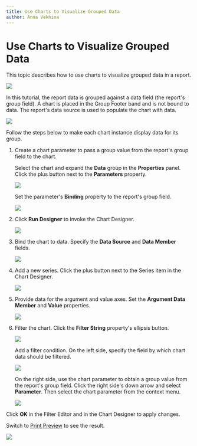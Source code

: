 ```yaml
---
title: Use Charts to Visualize Grouped Data
author: Anna Vekhina
---
```

# Use Charts to Visualize Grouped Data

This topic describes how to use charts to visualize grouped data in a report.

![](../../../../images/eurd-web-chart-in-group-footer.png)

In this tutorial, the report data is grouped against a data field (the report's group field). A chart is placed in the Group Footer band and is not bound to data. The report's data source is used to populate the chart with data.

![](../../../../images/eurd-web-chart-group-footer-report-layout.png)

Follow the steps below to make each chart instance display data for its group.

1. Create a chart parameter to pass a group value from the report's group field to the chart.

	Select the chart and expand the **Data** group in the **Properties** panel. Click the plus button next to the **Parameters** property.

	![](../../../../images/eurd-web-chart-add-parameter.png)

	Set the parameter's **Binding** property to the report's group field.

	![](../../../../images/eurd-web-chart-bind-parameter.png)

1. Click **Run Designer** to invoke the Chart Designer.

	![](../../../../images/eurd-web-chart-run-designer.png)

1. Bind the chart to data. Specify the **Data Source** and **Data Member** fields.

	![](../../../../images/eurd-web-chart-bind-to-data-designer.png)

1. Add a new series. Click the plus button next to the Series item in the Chart Designer.

	![](../../../../images/eurd-web-chart-designer-add-series.png)

1. Provide data for the argument and value axes. Set the **Argument Data Member** and **Value** properties.

	![](../../../../images/eurd-web-chart-designer-groups-bind-series-to-data.png)

1. Filter the chart. Click the **Filter String** property's ellipsis button.

	![](../../../../images/eurd-web-chart-for-groups-designer-filterstring.png)

	Add a filter condition. On the left side, specify the field by which chart data should be filtered.

	![](../../../../images/eurd-web-chart-for-groups-create-filterstring.png)

	On the right side, use the chart parameter to obtain a group value from the report's group field. Click the right side's down arrow and select **Parameter**. Then select the chart parameter from the context menu.

	![](../../../../images/eurd-web-chart-for-groups-specify-parameter.png)

Click **OK** in the Filter Editor and in the Chart Designer to apply changes.

Switch to [Print Preview](../../preview-print-and-export-reports.md) to see the result.

![](../../../../images/eurd-web-chart-in-group-footer.png)